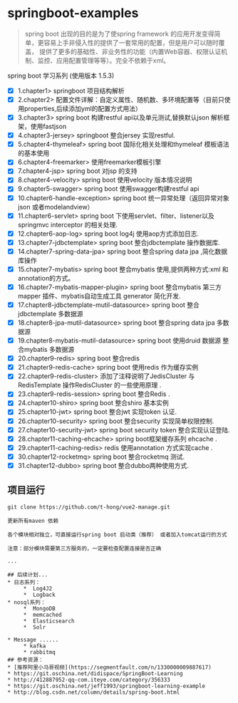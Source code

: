 # springboot-examples
> spring boot 出现的目的是为了使spring  framework 的应用开发变得简单，更容易上手非侵入性的提供了一套常用的配置，但是用户可以随时覆盖，
  提供了更多的基础性、非业务性的功能（内置Web容器、权限认证机制、监控、应用配置管理等等）。完全不依赖于xml。 

spring boot 学习系列 (使用版本 1.5.3)

- [x] 1.chapter1> springboot 项目结构解析 
- [x] 2.chapter2> 配置文件详解：自定义属性、随机数、多环境配置等（目前只使用properties,后续添加yml的配置方式用法）
- [x] 3.chapter3> spring boot 构建restful api以及单元测试,替换默认json 解析框架，使用fastjson
- [x] 4.chapter3-jersey> springboot 整合jersey 实现restful. 
- [x] 5.chapter4-thymeleaf> spring boot 国际化相关处理和thymeleaf 模板语法的基本使用 
- [x] 6.chapter4-freemarker> 使用freemarker模板引擎 
- [x] 7.chapter4-jsp> spring boot 对jsp 的支持 
- [x] 8.chapter4-velocity> spring boot 使用velocity 版本情况说明 
- [x] 9.chapter5-swagger> spring boot 使用swagger构建restful api 
- [x] 10.chapter6-handle-exception> spring boot 统一异常处理（返回异常对象json 或者modelandview） 
- [x] 11.chapter6-servlet> spring boot 下使用servlet、filter、listener以及springmvc interceptor 的相关处理.
- [x] 12.chapter6-aop-log> spring boot log4j 使用aop方式添加日志.
- [x] 13.chapter7-jdbctemplate> spring boot 整合jdbctemplate 操作数据库. 
- [x] 14.chapter7-spring-data-jpa> spring boot 整合spring data jpa ,简化数据库操作 
- [x] 15.chapter7-mybatis> spring boot 整合mybatis 使用,提供两种方式:xml 和annotation的方式。 
- [x] 16.chapter7-mybatis-mapper-plugin> spring boot 整合mybatis 第三方mapper 插件、mybatis自动生成工具 generator 简化开发. 
- [x] 17.chapter8-jdbctemplate-mutil-datasource> spring boot 整合jdbctemplate 多数据源 
- [x] 18.chapter8-jpa-mutil-datasource> spring boot 整合spring data jpa 多数据源 
- [x] 19.chapter8-mybatis-mutil-datasource> spring boot 使用druid 数据源 整合mybatis 多数据源 
- [x] 20.chapter9-redis> spring boot 整合redis 
- [x] 21.chapter9-redis-cache> spring boot 使用redis 作为缓存实例 
- [x] 22.chapter9-redis-cluster> 添加了注释说明了JedisCluster 与RedisTemplate 操作RedisCluster 的一些使用原理 .
- [x] 23.chapter9-redis-session> spring boot 整合Redis .
- [x] 24.chapter10-shiro> spring boot 整合shiro 基本实例
- [x] 25.chapter10-jwt> spring boot 整合jwt 实现token 认证.	
- [x] 26.chapter10-security> spring boot 整合security 实现简单权限控制.	
- [x] 27.chapter10-security-jwt> spring boot security token 整合实现认证登陆.
- [x] 28.chapter11-caching-ehcache> spring boot框架缓存系列 ehcache .
- [x] 29.chapter11-caching-redis> redis 使用annotation 方式实现cache .
- [x] 30.chapter12-rocketmq> spring boot 整合rocketmq 测试.	
- [x] 31.chapter12-dubbo> spring boot 整合dubbo两种使用方式.

## 项目运行
```
git clone https://github.com/t-hong/vue2-manage.git

更新所有maven 依赖

各个模块相对独立，可直接运行spring boot 启动类（推荐） 或者加入tomcat运行的方式 

注意：部分模块需要第三方服务的，一定要检查配置连接是否正确

...                        

## 后续计划...
* 日志系列：
     *  Log4J2
     *  Logback  
* nosql系列：
     *  MongoDB
     *  memcached
     *  Elasticsearch
     *  Solr

* Message ......     
     * kafka
     * rabbitmq
## 参考资源：
* [推荐阿里小马哥视频](https://segmentfault.com/n/1330000009887617) 
* https://git.oschina.net/didispace/SpringBoot-Learning
* http://412887952-qq-com.iteye.com/category/356333
* https://git.oschina.net/jeff1993/springboot-learning-example
* http://blog.csdn.net/column/details/spring-boot.html


